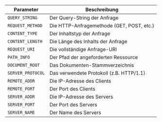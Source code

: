 | Parameter        | Beschreibung                                 |
|------------------|----------------------------------------------|
| `QUERY_STRING`   | Der Query-String der Anfrage                 |
| `REQUEST_METHOD` | Die HTTP-Anfragemethode (GET, POST, etc.)    |
| `CONTENT_TYPE`   | Der Inhaltstyp der Anfrage                   |
| `CONTENT_LENGTH` | Die Länge des Inhalts der Anfrage            |
| `REQUEST_URI`    | Die vollständige Anfrage-URI                 |
| `PATH_INFO`      | Der Pfad der angeforderten Ressource         |
| `DOCUMENT_ROOT`  | Das Dokumenten-Stammverzeichnis              |
| `SERVER_PROTOCOL`| Das verwendete Protokoll (z.B. HTTP/1.1)     |
| `REMOTE_ADDR`    | Die IP-Adresse des Clients                   |
| `REMOTE_PORT`    | Der Port des Clients                         |
| `SERVER_ADDR`    | Die IP-Adresse des Servers                   |
| `SERVER_PORT`    | Der Port des Servers                         |
| `SERVER_NAME`    | Der Name des Servers                         |
